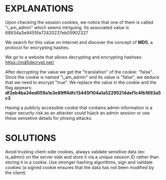 # EXPLANATIONS

Upon checking the session cookies, we notice that one of them is called "i_am_admin" which seems intriguing.
Its associated value is 68934a3e9455fa72420237eb05902327

We search for this value on Internet and discover the concept of **MD5**, a protocol for encrypting hashes.

We go to a website that allows decrypting and encrypting hashses: <https://md5decrypt.net/>

After decrypting the value we get the "translation" of the cookie: "false".
Since the cookie is named "i_am_admin" and its value is "false", we deduce that we need to encrypt "true". We replace the value in the cookie and the flag appears:
**df2eb4ba34ed059a1e3e89ff4dfc13445f104a1a52295214def1c4fb1693a5c3**

Having a publicly accessible cookie that contains admin information is a major security risk as an attacker could hijack an admin session or use these sensetive details for phising attacks.

# SOLUTIONS

Avoid trusting client-side cookies, always validate sensitive data (ex: is_admin) on the server side and store it via a unique session ID rather than storing it in a cookie.
Use stronger hashing algorithms, sign and validate cookies (a signed cookie ensures that the data has not been modified by the client)
